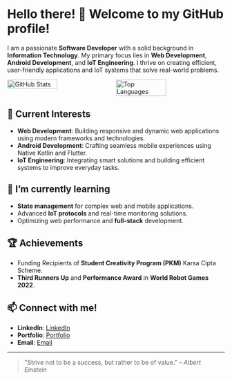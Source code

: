 # Hello there! 👋 Welcome to my GitHub profile!

I am a passionate **Software Developer** with a solid background in **Information Technology**. My primary focus lies in **Web Development**, **Android Development**, and **IoT Engineering**. I thrive on creating efficient, user-friendly applications and IoT systems that solve real-world problems.

<div style="display: flex; flex-direction: row;">
  <img src="https://github-readme-stats.vercel.app/api?username=rinoindraw&show_icons=true&theme=blueberry" alt="GitHub Stats" style="width: 48%;" />
  <img src="https://github-readme-stats.vercel.app/api/top-langs/?username=rinoindraw&layout=compact&show_icons=true&theme=blueberry" alt="Top Languages" style="width: 48%; margin-left: 10px;" />
</div>

## 🔭 Current Interests
- **Web Development**: Building responsive and dynamic web applications using modern frameworks and technologies.
- **Android Development**: Crafting seamless mobile experiences using Native Kotlin and Flutter.
- **IoT Engineering**: Integrating smart solutions and building efficient systems to improve everyday tasks.

## 🌱 I’m currently learning
- **State management** for complex web and mobile applications.
- Advanced **IoT protocols** and real-time monitoring solutions.
- Optimizing web performance and **full-stack** development.

## 🏆 Achievements
- Funding Recipients of **Student Creativity Program (PKM)** Karsa Cipta Scheme.
- **Third Runners Up** and **Performance Award** in **World Robot Games 2022**.

## 📫 Connect with me!
- **LinkedIn**: [LinkedIn](https://www.linkedin.com/in/rino-indra-wicaksono-43582b235/)
- **Portfolio**: [Portfolio](https://rinoprofile.netlify.app/)
- **Email**: [Email](mailto:rinoindra75@gmail.com)

---

> "Strive not to be a success, but rather to be of value." – *Albert Einstein*
